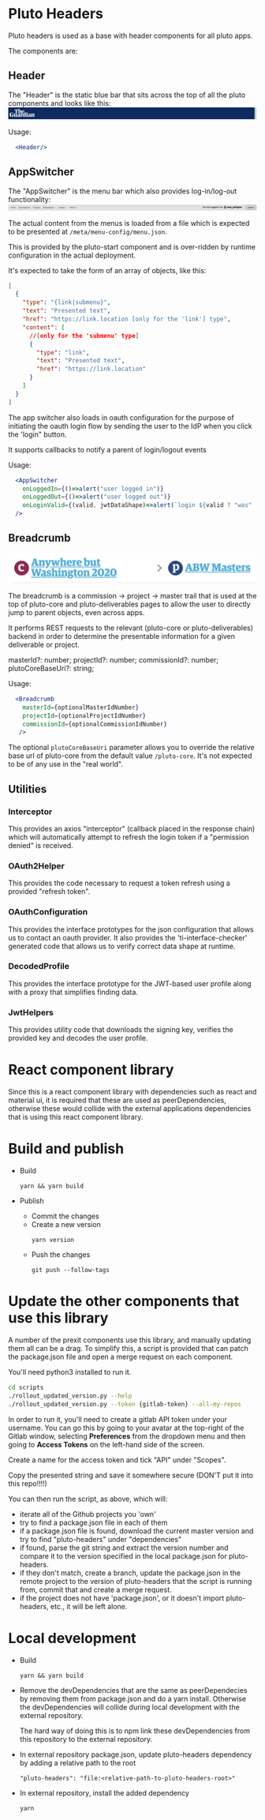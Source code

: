 # Pluto Headers

Pluto headers is used as a base with header components for all pluto apps.

The components are:

## Header
The "Header" is the static blue bar that sits across the top of all the pluto
components and looks like this:
![Header bar image](doc/Headerbar.png)

Usage: 
```jsx
  <Header/>
```
## AppSwitcher
The "AppSwitcher" is the menu bar which also provides log-in/log-out functionality:
![App switcher image](doc/Appswitcher.png)

The actual content from the menus is loaded from a file which is expected to be presented at
`/meta/menu-config/menu.json`.

This is provided by the pluto-start component and is over-ridden by runtime configuration in the 
actual deployment.

It's expected to take the form of an array of objects, like this:

```json
[
  {
    "type": "{link|submenu}",
    "text": "Presented text",
    "href": "https://link.location [only for the 'link'] type",
    "content": [
      //[only for the 'submenu' type]
      {
        "type": "link",
        "text": "Presented text",
        "href": "https://link.location"
      }
    ]
  }
]
```

The app switcher also loads in oauth configuration for the purpose of initiating
the oauth login flow by sending the user to the IdP when you click the 'login" button.

It supports callbacks to notify a parent of login/logout events

Usage:
```jsx 
  <AppSwitcher
    onLoggedIn={()=>alert("user logged in")}
    onLoggedOut={()=>alert("user logged out")}
    onLoginValid={(valid, jwtDataShape)=>alert(`login ${valid ? "was" : "was not"} valid. User profile data: ${jwtDataShape}`)}
  />
```


## Breadcrumb
![Breadcrumbs image](doc/Breadcrumb.png)

The breadcrumb is a commission -> project -> master trail that is used at the top of pluto-core and
pluto-deliverables pages to allow the user to directly jump to parent objects, even across apps.

It performs REST requests to the relevant (pluto-core or pluto-deliverables) backend in order to
determine the presentable information for a given deliverable or project.

masterId?: number;
projectId?: number;
commissionId?: number;
plutoCoreBaseUri?: string;

Usage:
```jsx
  <Breadcrumb
    masterId={optionalMasterIdNumber}
    projectId={optionalProjectIdNumber}
    commissionId={optionalCommissionIdNumber}
   />
```

The optional `plutoCoreBaseUri` parameter allows you to override the relative base url of 
pluto-core from the default value `/pluto-core`. It's not expected to be of any use in the "real world".

## Utilities

### Interceptor

This provides an axios "interceptor" (callback placed in the response chain) which will
automatically attempt to refresh the login token if a "permission denied" is received.

### OAuth2Helper

This provides the code necessary to request a token refresh using a provided "refresh token".

### OAuthConfiguration

This provides the interface prototypes for the json configuration that allows us to contact an oauth provider.
It also provides the 'ti-interface-checker' generated code that allows us to verify correct data shape
at runtime.

### DecodedProfile

This provides the interface prototype for the JWT-based user profile along with a proxy that simplifies
finding data.

### JwtHelpers

This provides utility code that downloads the signing key, verifies the provided key
and decodes the user profile.

# React component library

Since this is a react component library with dependencies such as react and material ui, it is required 
that these are used as peerDependencies, otherwise these would collide with the external applications 
dependencies that is using this react component library.

# Build and publish

- Build

  ```
  yarn && yarn build
  ```

- Publish
  - Commit the changes
  - Create a new version
    ```
    yarn version
    ```
  - Push the changes
    ```
    git push --follow-tags
    ```

# Update the other components that use this library

A number of the prexit components use this library, and manually updating them all can be a drag.  To simplify this,
a script is provided that can patch the package.json file and open a merge request on each component.

You'll need python3 installed to run it.

```bash
cd scripts
./rollout_updated_version.py --help
./rollout_updated_version.py --token {gitlab-token} --all-my-repos
```

In order to run it, you'll need to create a gitlab API token under your username.  You can go this by going to your avatar
at the top-right of the Gitlab window, selecting **Preferences** from the dropdown menu and then going to **Access Tokens**
on the left-hand side of the screen.

Create a name for the access token and tick "API" under "Scopes".

Copy the presented string and save it somewhere secure (DON'T put it into this repo!!!!)

You can then run the script, as above, which will:
- iterate all of the Github projects you 'own'
- try to find a package.json file in each of them
- if a package.json file is found, download the current master version and try to find "pluto-headers" under "dependencies"
- if found, parse the git string and extract the version number and compare it to the version specified in the local package.json
for pluto-headers.
- if they don't match, create a branch, update the package.json in the remote project to the version of pluto-headers that
the script is running from, commit that and create a merge request.
- if the project does not have 'package.json', or it doesn't import pluto-headers, etc., it will be left alone.


# Local development

- Build

  ```
  yarn && yarn build
  ```

- Remove the devDependencies that are the same as peerDependecies by removing them from package.json and do a yarn install. Otherwise the devDependencies will collide during local development with the external repository.

  The hard way of doing this is to npm link these devDependencies from this repository to the external repository.

- In external repository package.json, update pluto-headers dependency by adding a relative path to the root

  ```
  "pluto-headers": "file:<relative-path-to-pluto-headers-root>"
  ```

- In external repository, install the added dependency
  ```
  yarn
  ```
